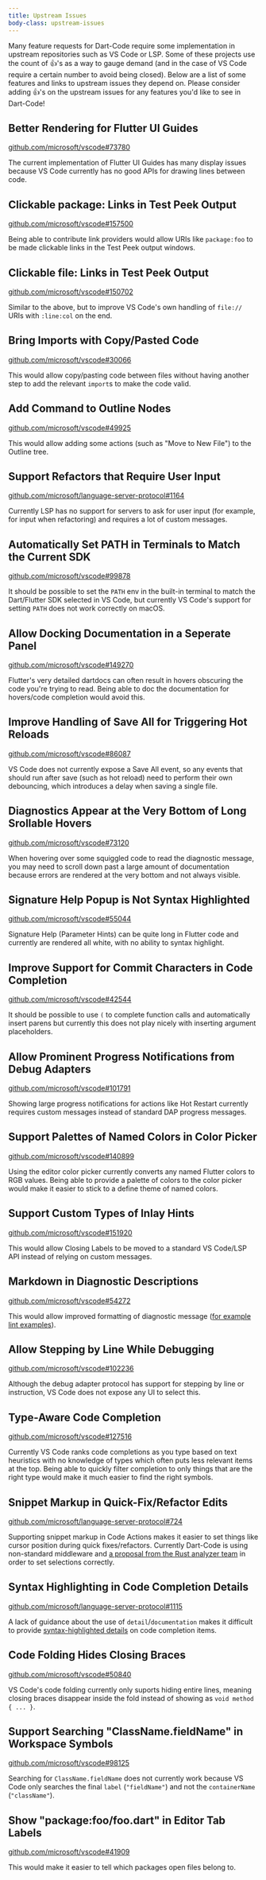 ```yaml
---
title: Upstream Issues
body-class: upstream-issues
---
```


Many feature requests for Dart-Code require some implementation in upstream repositories such as VS Code or LSP. Some of these projects use the count of 👍's as a way to gauge demand (and in the case of VS Code require a certain number to avoid being closed). Below are a list of some features and links to upstream issues they depend on. Please consider adding 👍's on the upstream issues for any features you'd like to see in Dart-Code!

## Better Rendering for Flutter UI Guides
[github.com/microsoft/vscode#73780](https://github.com/microsoft/vscode/issues/73780)

The current implementation of Flutter UI Guides has many display issues because VS Code currently has no good APIs for drawing lines between code.


## Clickable package: Links in Test Peek Output
[github.com/microsoft/vscode#157500](https://github.com/microsoft/vscode/issues/157500)

Being able to contribute link providers would allow URIs like `package:foo` to be made clickable links in the Test Peek output windows.


## Clickable file: Links in Test Peek Output
[github.com/microsoft/vscode#150702](https://github.com/microsoft/vscode/issues/150702)

Similar to the above, but to improve VS Code's own handling of `file://` URIs with `:line:col` on the end.


## Bring Imports with Copy/Pasted Code
[github.com/microsoft/vscode#30066](https://github.com/microsoft/vscode/issues/30066)

This would allow copy/pasting code between files without having another step to add the relevant `import`s to make the code valid.


## Add Command to Outline Nodes
[github.com/microsoft/vscode#49925](https://github.com/microsoft/vscode/issues/49925)

This would allow adding some actions (such as "Move to New File") to the Outline tree.


## Support Refactors that Require User Input
[github.com/microsoft/language-server-protocol#1164](https://github.com/microsoft/language-server-protocol/issues/1164)

Currently LSP has no support for servers to ask for user input (for example, for input when refactoring) and requires a lot of custom messages.


## Automatically Set PATH in Terminals to Match the Current SDK
[github.com/microsoft/vscode#99878](https://github.com/microsoft/vscode/issues/99878)

It should be possible to set the `PATH` env in the built-in terminal to match the Dart/Flutter SDK selected in VS Code, but currently VS Code's support for setting `PATH` does not work correctly on macOS.


## Allow Docking Documentation in a Seperate Panel
[github.com/microsoft/vscode#149270](https://github.com/microsoft/vscode/issues/149270)

Flutter's very detailed dartdocs can often result in hovers obscuring the code you're trying to read. Being able to doc the documentation for hovers/code completion would avoid this.


## Improve Handling of Save All for Triggering Hot Reloads
[github.com/microsoft/vscode#86087](https://github.com/microsoft/vscode/issues/86087)

VS Code does not currently expose a Save All event, so any events that should run after save (such as hot reload) need to perform their own debouncing, which introduces a delay when saving a single file.


## Diagnostics Appear at the Very Bottom of Long Srollable Hovers
[github.com/microsoft/vscode#73120](https://github.com/microsoft/vscode/issues/73120)

When hovering over some squiggled code to read the diagnostic message, you may need to scroll down past a large amount of documentation because errors are rendered at the very bottom and not always visible.


## Signature Help Popup is Not Syntax Highlighted
[github.com/microsoft/vscode#55044](https://github.com/microsoft/vscode/issues/55044)

Signature Help (Parameter Hints) can be quite long in Flutter code and currently are rendered all white, with no ability to syntax highlight.


## Improve Support for Commit Characters in Code Completion
[github.com/microsoft/vscode#42544](https://github.com/microsoft/vscode/issues/42544)

It should be possible to use `(` to complete function calls and automatically insert parens but currently this does not play nicely with inserting argument placeholders.


## Allow Prominent Progress Notifications from Debug Adapters
[github.com/microsoft/vscode#101791](https://github.com/microsoft/vscode/issues/101791)

Showing large progress notifications for actions like Hot Restart currently requires custom messages instead of standard DAP progress messages.


## Support Palettes of Named Colors in Color Picker
[github.com/microsoft/vscode#140899](https://github.com/microsoft/vscode/issues/140899)

Using the editor color picker currently converts any named Flutter colors to RGB values. Being able to provide a palette of colors to the color picker would make it easier to stick to a define theme of named colors.


## Support Custom Types of Inlay Hints
[github.com/microsoft/vscode#151920](https://github.com/microsoft/vscode/issues/151920)

This would allow Closing Labels to be moved to a standard VS Code/LSP API instead of relying on custom messages.


## Markdown in Diagnostic Descriptions
[github.com/microsoft/vscode#54272](https://github.com/microsoft/vscode/issues/54272)

This would allow improved formatting of diagnostic message ([for example lint examples](https://github.com/Dart-Code/Dart-Code/issues/3841#issuecomment-1048677129)).


## Allow Stepping by Line While Debugging
[github.com/microsoft/vscode#102236](https://github.com/microsoft/vscode/issues/102236)

Although the debug adapter protocol has support for stepping by line or instruction, VS Code does not expose any UI to select this.


## Type-Aware Code Completion
[github.com/microsoft/vscode#127516](https://github.com/microsoft/vscode/issues/127516)

Currently VS Code ranks code completions as you type based on text heuristics with no knowledge of types which often puts less relevant items at the top. Being able to quickly filter completion to only things that are the right type would make it much easier to find the right symbols.


## Snippet Markup in Quick-Fix/Refactor Edits
[github.com/microsoft/language-server-protocol#724](https://github.com/microsoft/language-server-protocol/issues/724)

Supporting snippet markup in Code Actions makes it easier to set things like cursor position during quick fixes/refactors. Currently Dart-Code is using non-standard middleware and [a proposal from the Rust analyzer team](https://github.com/rust-lang/rust-analyzer/blob/master/docs/dev/lsp-extensions.md#snippet-textedit) in order to set selections correctly.


## Syntax Highlighting in Code Completion Details
[github.com/microsoft/language-server-protocol#1115](https://github.com/microsoft/language-server-protocol/issues/1115)

A lack of guidance about the use of `detail`/`documentation` makes it difficult to provide [syntax-highlighted details](https://github.com/Dart-Code/Dart-Code/issues/2792) on code completion items.


## Code Folding Hides Closing Braces
[github.com/microsoft/vscode#50840](https://github.com/microsoft/vscode/issues/50840)

VS Code's code folding currently only suports hiding entire lines, meaning closing braces disappear inside the fold instead of showing as `void method { ... }`.


## Support Searching "ClassName.fieldName" in Workspace Symbols
[github.com/microsoft/vscode#98125](https://github.com/microsoft/vscode/issues/98125)

Searching for `ClassName.fieldName` does not currently work because VS Code only searches the final `label` (`"fieldName"`) and not the `containerName` (`"className"`).


## Show "package:foo/foo.dart" in Editor Tab Labels
[github.com/microsoft/vscode#41909](https://github.com/microsoft/vscode/issues/41909)

This would make it easier to tell which packages open files belong to.





